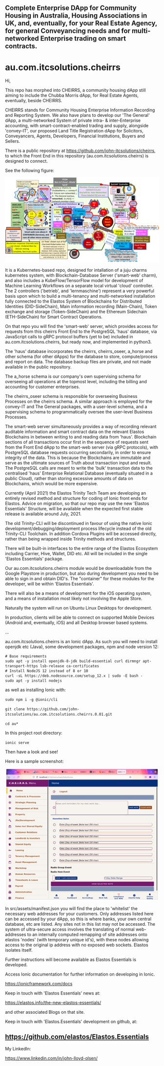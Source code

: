 ## Complete Enterprise DApp for Community Housing in Australia, Housing Associations in UK, and, eventually, for your Real Estate Agency, for general Conveyancing needs and for multi-networked Enterprise trading on smart contracts.

# au.com.itcsolutions.cheirrs

Hi, 

This repo has morphed into CHEIRRS, a community housing dApp still aiming to include the Chubba Morris dApp, for Real Estate Agents, eventually, beside CHEIRRS.

CHEIRRS stands for Community Housing Enterprise Information Recording and Reporting System. We also have plans to develop our 'The General' dApp, a multi-networked System of private intra- & inter-Enterprise accounting, with smart-contract-enabled trading and supply, alongside 'convey-IT', our proposed Land Title Registration dApp for Solicitors, Conveyancers, Agents, Developers, Financial Institutions, Buyers and Sellers. 

There is a public repository at https://github.com/john-itcsolutions/cheirrs, to which the Front End in this repository (au.com.itcsolutions.cheirrs) is designed to connect.

See the following figure:

<img src="./kubernetesinstallation-22-06-2021-1.png">

It is a Kubernetes-based repo, designed for intallation of a juju charms kubernetes system, with Blockchain-Database Server ('smart-web' charm), and also includes a KubeFlow/TensorFlow model for development of Machine Learning Workflows on a separate local virtual 'cloud' controller. The 2 controllers ('betrieb', and 'lernmaschine') represent a very powerful basis upon which to build a multi-tenancy and multi-networked installation fully connected to the Elastos System of Blockchains for Distributed Identities (DID-SideChain), Main information recording (Main-Chain), Token exchange and storage (Token-SideChain) and the Ethereum Sidechain (ETH-SideChain) for Smart Contract Operations.

On that repo you will find the 'smart-web' server, which provides access for requests from this cheirrs Front End to the PostgreSQL 'haus' database, via JavaScript calls to gRPC protocol buffers (yet to be) included in au.com.itcsolutions.cheirrs, but ready now, and implemented in python3.

The 'haus' database incorporates the cheirrs, cheirrs_oseer, a_horse and other schema (for other dApps) for the database to store, compute/process and report on data. The database backup files are private, and not made available in the public repository.

The a_horse schema is our company's own supervising schema for overseeing all operations at the topmost level, including the billing and accounting for customer enterprises.

The cheirrs_oseer schema is responsible for overseeing Business Processes on the cheirrs schema. A similar approach is employed for the convey-IT and The General packages, with a user-level schema, and a supervising schema to programmatically oversee the user-level Business Processes.

The smart-web server simultaneously provides a way of recording relevant auditable information and smart contract data on the relevant Elastos Blockchains in between writing to and reading data from 'haus'. Blockchain sections of all transactions occur first in the sequence of requests sent from the Front End dApp to the smart-web server (via gRPC protocols), with PostgreSQL database requests occurring secondarily, in order to ensure integrity of the data. This is because the Blockchains are immutable and serve as the ultimate sources of Truth about transaction input and result. The PostgreSQL calls are meant to write the 'bulk' transaction data to the centralised 'haus' Enterprise Relational Database (eventually situated in a public Cloud), rather than storing excessive amounts of data on Blockchains, which would be more expensive.

Currently (April 2021) the Elastos Trinity Tech Team are developing an entirely revised method and structure for coding of Ionic front ends for Elastos. Advice on migration, so that our repo may use the new 'Elastos Essentials' Structure, will be available when the expected first stable release is available around July, 2021.

The old Trinity-CLI will be discontinued in favour of using the native Ionic development/debugging/deployment process lifecycle instead of the old Trinity-CLI Toolchain. In addition Cordova Plugins will be accessed directly, rather than being wrapped inside Trinity methods and structures.

There will be built-in interfaces to the entire range of the Elastos Ecosystem including Carrier, Hive, Wallet, DID etc. All will be included in the single 'Elastos Essentials' package.

Our au.com.itcsolutions.cheirrs module would be downloadable from the Google Playstore in production, but also during development you need to be able to sign in and obtain DID's. The "container" for these modules for the developer, will be within 'Elastos Essentials'.

There will also be a means of development for the iOS operating system, and a means of installation most likely not involving the Apple Store.

Naturally the system will run on Ubuntu Linux Desktops for development.

In production, clients will be able to connect on supported Mobile Devices (Android and, eventually, iOS) and all Desktop browser based systems.

...

au.com.itcsolutions.cheirrs is an Ionic dApp. As such you will need to install openjdk etc (Java), some development packages, npm and node version 12:
```
# Base requirements 
sudo apt -y install openjdk-8-jdk build-essential curl dirmngr apt-transport-https lsb-release ca-certificates
# Install NodeJS 12 instead of 8 or 10
curl -sL https://deb.nodesource.com/setup_12.x | sudo -E bash -
sudo apt -y install nodejs
```

as well as installing Ionic with:

`sudo npm i -g @ionic/cli`

`git clone https://github.com/john-itcsolutions/au.com.itcsolutions.cheirrs.0.01.git`

`cd au*`

In this project root directory:

`ionic serve`

Then have a look and see!

Here is a sample screenshot:

<img src="./Screenshot from 2021-06-17 18-11-23.png">

In src/assets/manifest.json you will find the place to 'whitelist' the necessary web addresses for your customers. Only addresses listed here can be accessed by your dApp, so this is where banks, your own central database, etc are listed. Any sites not in this list may not be accessed. The system of ultra-secure access involves the translating of normal web-addresses to an internally computed remapping of site addresses onto elastos 'nodes' (with temporary unique id's), with these nodes allowing access to the original ip address with no exposed web sockets. Elastos isolates itself.

Further instructions will become available as Elastos Essentials is developed.

Access Ionic documentation for further information on developing in Ionic.

https://ionicframework.com/docs

Keep in touch with 'Elastos Essentials' news at:

https://elastos.info/the-new-elastos-essentials/

and other associated Blogs on that site.

Keep in touch with 'Elastos.Essentials' development on github, at:

## https://github.com/elastos/Elastos.Essentials

My LinkedIn:

https://www.linkedin.com/in/john-lloyd-olsen/




